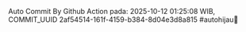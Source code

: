 Auto Commit By Github Action pada: 2025-10-12 01:25:08 WIB, COMMIT_UUID 2af54514-161f-4159-b384-8d04e3d8a815 #autohijau🗿
